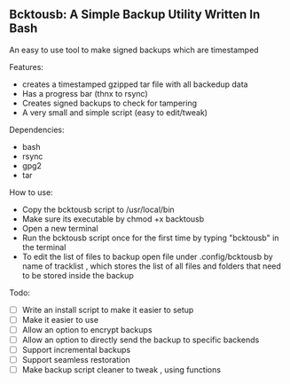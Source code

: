## Bcktousb: A Simple Backup Utility Written In Bash

An easy to use tool to make signed backups which are timestamped 


Features:
- creates a timestamped gzipped tar file with all backedup data
- Has a progress bar (thnx to rsync)
- Creates signed backups to check for tampering
- A very small and simple script (easy to edit/tweak)

Dependencies:
- bash
- rsync
- gpg2
- tar

How to use:
- Copy the bcktousb script to /usr/local/bin
- Make sure its executable by chmod +x backtousb
- Open a new terminal
- Run the bcktousb script once for the first time by typing "bcktousb" in the terminal
- To edit the list of files to backup open file under .config/bcktousb by name of tracklist , which stores the list of all files and folders that need to be stored inside the backup

Todo:
- [ ] Write an install script to 
      make it easier to setup
- [ ] Make it easier to use
- [ ] Allow an option to encrypt backups
- [ ] Allow an option to directly send the backup
     to specific backends
- [ ] Support incremental backups
- [ ] Support seamless restoration
- [ ] Make backup script cleaner to tweak , using functions
